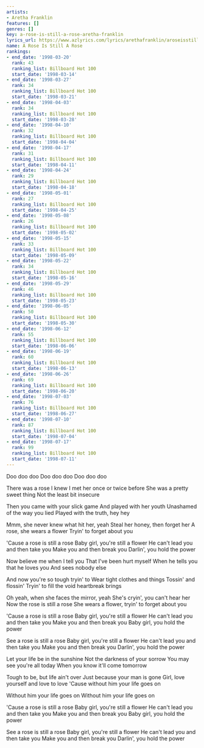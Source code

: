 ```yaml
---
artists:
- Aretha Franklin
features: []
genres: []
key: a-rose-is-still-a-rose-aretha-franklin
lyrics_url: https://www.azlyrics.com/lyrics/arethafranklin/aroseisstillarose.html
name: A Rose Is Still A Rose
rankings:
- end_date: '1998-03-20'
  rank: 43
  ranking_list: Billboard Hot 100
  start_date: '1998-03-14'
- end_date: '1998-03-27'
  rank: 34
  ranking_list: Billboard Hot 100
  start_date: '1998-03-21'
- end_date: '1998-04-03'
  rank: 34
  ranking_list: Billboard Hot 100
  start_date: '1998-03-28'
- end_date: '1998-04-10'
  rank: 32
  ranking_list: Billboard Hot 100
  start_date: '1998-04-04'
- end_date: '1998-04-17'
  rank: 31
  ranking_list: Billboard Hot 100
  start_date: '1998-04-11'
- end_date: '1998-04-24'
  rank: 29
  ranking_list: Billboard Hot 100
  start_date: '1998-04-18'
- end_date: '1998-05-01'
  rank: 27
  ranking_list: Billboard Hot 100
  start_date: '1998-04-25'
- end_date: '1998-05-08'
  rank: 26
  ranking_list: Billboard Hot 100
  start_date: '1998-05-02'
- end_date: '1998-05-15'
  rank: 33
  ranking_list: Billboard Hot 100
  start_date: '1998-05-09'
- end_date: '1998-05-22'
  rank: 34
  ranking_list: Billboard Hot 100
  start_date: '1998-05-16'
- end_date: '1998-05-29'
  rank: 46
  ranking_list: Billboard Hot 100
  start_date: '1998-05-23'
- end_date: '1998-06-05'
  rank: 50
  ranking_list: Billboard Hot 100
  start_date: '1998-05-30'
- end_date: '1998-06-12'
  rank: 55
  ranking_list: Billboard Hot 100
  start_date: '1998-06-06'
- end_date: '1998-06-19'
  rank: 60
  ranking_list: Billboard Hot 100
  start_date: '1998-06-13'
- end_date: '1998-06-26'
  rank: 69
  ranking_list: Billboard Hot 100
  start_date: '1998-06-20'
- end_date: '1998-07-03'
  rank: 76
  ranking_list: Billboard Hot 100
  start_date: '1998-06-27'
- end_date: '1998-07-10'
  rank: 87
  ranking_list: Billboard Hot 100
  start_date: '1998-07-04'
- end_date: '1998-07-17'
  rank: 99
  ranking_list: Billboard Hot 100
  start_date: '1998-07-11'
---
```


Doo doo doo
Doo doo doo
Doo doo doo

There was a rose I knew
I met her once or twice before
She was a pretty sweet thing
Not the least bit insecure

Then you came with your slick game
And played with her youth
Unashamed of the way you lied
Played with the truth, hey hey

Mmm, she never knew what hit her, yeah
Steal her honey, then forget her
A rose, she wears a flower
Tryin' to forget about you

'Cause a rose is still a rose
Baby girl, you're still a flower
He can't lead you and then take you
Make you and then break you
Darlin', you hold the power

Now believe me when I tell you
That I've been hurt myself
When he tells you that he loves you
And sees nobody else

And now you're so tough tryin' to
Wear tight clothes and things
Tossin' and flossin'
Tryin' to fill the void heartbreak brings

Oh yeah, when she faces the mirror, yeah
She's cryin', you can't hear her
Now the rose is still a rose
She wears a flower, tryin' to forget about you

'Cause a rose is still a rose
Baby girl, you're still a flower
He can't lead you and then take you
Make you and then break you
Baby girl, you hold the power

See a rose is still a rose
Baby girl, you're still a flower
He can't lead you and then take you
Make you and then break you
Darlin', you hold the power

Let your life be in the sunshine
Not the darkness of your sorrow
You may see you're all today
When you know it'll come tomorrow

Tough to be, but life ain't over
Just because your man is gone
Girl, love yourself and love to love
'Cause without him your life goes on

Without him your life goes on
Without him your life goes on

'Cause a rose is still a rose
Baby girl, you're still a flower
He can't lead you and then take you
Make you and then break you
Baby girl, you hold the power

See a rose is still a rose
Baby girl, you're still a flower
He can't lead you and then take you
Make you and then break you
Darlin', you hold the power



